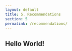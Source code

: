 ```yaml
--- 
layout: default
title: 5. Recommendations
section: 5
permalink: /recommendations/
---
```


## Hello World!

